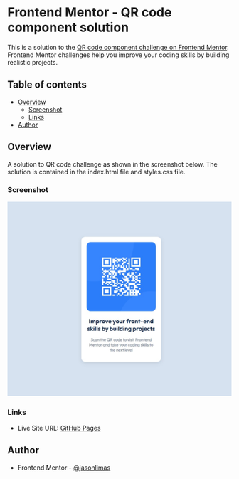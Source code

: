 # Frontend Mentor - QR code component solution

This is a solution to the [QR code component challenge on Frontend Mentor](https://www.frontendmentor.io/challenges/qr-code-component-iux_sIO_H). Frontend Mentor challenges help you improve your coding skills by building realistic projects. 

## Table of contents

- [Overview](#overview)
  - [Screenshot](#screenshot)
  - [Links](#links)
- [Author](#author)

## Overview
A solution to QR code challenge as shown in the screenshot below. The solution is contained in the index.html file and styles.css file.

### Screenshot

![Screenshot](./screenshot.jpg)

### Links

- Live Site URL: [GitHub Pages](https://cookieinthebus.github.io/fm-qrcode-1/)

## Author

- Frontend Mentor - [@jasonlimas](https://www.frontendmentor.io/profile/jasonlimas)